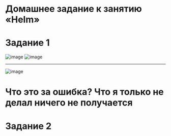 # Домашнее задание к занятию «Helm»

# Задание 1


![image](https://github.com/Dimarkle/DevOps/assets/118626944/7981384a-07cc-48d4-89ba-60e3837267fa)
![image](https://github.com/Dimarkle/DevOps/assets/118626944/ff452e08-4bc8-47b3-bab1-dc6d699c896d)
___

![image](https://github.com/Dimarkle/DevOps/assets/118626944/8b455214-2608-4ae1-aeca-feb84772054f)

# Что это за ошибка? Что я только не делал ничего не получается
# Задание 2











